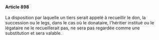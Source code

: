 #### Article 898

La disposition par laquelle un tiers serait appelé à recueillir le don, la succession ou le legs, dans le cas où le donataire, l'héritier institué ou le légataire ne le recueillerait pas, ne sera pas regardée comme une substitution et sera valable.

